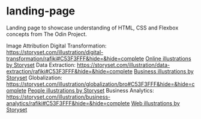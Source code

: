 # landing-page
Landing page to showcase understanding of HTML, CSS and Flexbox concepts from The Odin Project.

Image Attribution
Digital Transformation: https://storyset.com/illustration/digital-transformation/rafiki#C53F3FFF&hide=&hide=complete
<a href="https://storyset.com/online">Online illustrations by Storyset</a>
Data Extraction: https://storyset.com/illustration/data-extraction/rafiki#C53F3FFF&hide=&hide=complete
<a href="https://storyset.com/business">Business illustrations by Storyset</a>
Globalization: https://storyset.com/illustration/globalization/bro#C53F3FFF&hide=&hide=complete
<a href="https://storyset.com/people">People illustrations by Storyset</a>
Business Analytics: https://storyset.com/illustration/business-analytics/rafiki#C53F3FFF&hide=&hide=complete
<a href="https://storyset.com/web">Web illustrations by Storyset</a>
